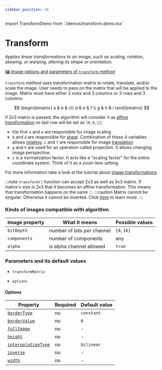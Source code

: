 ```yaml
---
sidebar_position: 40
---
```


import TransformDemo from './demos/transform.demo.tsx'

# Transform

_Applies linear transformations to an image, such as scaling, rotation, skewing, or warping, altering its shape or orientation._

[🖼️ Image options and parameters of `transform` method](https://image-js.github.io/image-js-typescript/classes/Image.html#transform 'github.io link')

`transform` method uses transformation matrix to rotate, translate, and/or scale the image.
User needs to pass on the matrix that will be applied to the image. Matrix must have either 2 rows and 3 columns or 3 rows and 3 columns:

$$
\begin{bmatrix}
a & b & c\\
d & e & f \\
g & h & i
\end{bmatrix}
$$

If 2x3 matrix is passed, the algorithm will consider it as [affine transformation](https://en.wikipedia.org/wiki/Affine_transformation) so last row will be set as `[0,0,1]`;

- the first `a` and `e` are responsible for image scaling
- `b` and `d` are responsible for [shear](https://en.wikipedia.org/wiki/Shear_mapping 'wikipedia link on image shearing'). Combination of these 4 variables allows [rotating](https://en.wikipedia.org/wiki/Rotations_and_reflections_in_two_dimensions 'wikipedia link on rotation'). `c` and `f` are responsible for image [translation](<https://en.wikipedia.org/wiki/Translation_(geometry)#:~:text=In%20Euclidean%20geometry%2C%20a%20translation,origin%20of%20the%20coordinate%20system> 'wikipedia link on translation').
- `g` and `h` are used for an operation called projection. It allows changing image perspective.
- `i` is a normalization factor. It acts like a "scaling factor" for the entire coordinate system. Think of it as a zoom lens setting.

For more information take a look at the tutorial about [image transformations](../../Tutorials/Applying%20transform%20function%20on%20images.md)

:::note
`transform()` function can accept 2x3 as well as 3x3 matrix. If matrix's size is 2x3 that it becomes an affine transformation. This means that transformation happens on the same
:::
:::caution
Matrix cannot be singular. Otherwise it cannot be inverted. Click [here](https://en.wikipedia.org/wiki/Invertible_matrix 'wikipedia link on invertible matrices') to learn more.
:::

<TransformDemo />

### Kinds of images compatible with algorithm

| Image property | What it means              | Possible values |
| -------------- | -------------------------- | --------------- |
| `bitDepth`     | number of bits per channel | `[8,16]`        |
| `components`   | number of components       | any             |
| `alpha`        | is alpha channel allowed   | `true`          |

### Parameters and its default values

- `transformMatrix`

- `options`

#### Options

| Property                                                                                                                 | Required | Default value |
| ------------------------------------------------------------------------------------------------------------------------ | -------- | ------------- |
| [`borderType`](https://image-js.github.io/image-js-typescript/interfaces/TransformOptions.html#borderType)               | no       | `constant`    |
| [`borderValue`](https://image-js.github.io/image-js-typescript/interfaces/TransformOptions.html#borderValue)             | no       | `0`           |
| [`fullImage`](https://image-js.github.io/image-js-typescript/interfaces/TransformOptions.html#fullImage)                 | no       | -             |
| [`height`](https://image-js.github.io/image-js-typescript/interfaces/TransformOptions.html#height)                       | no       | -             |
| [`interpolationType`](https://image-js.github.io/image-js-typescript/interfaces/TransformOptions.html#interpolationType) | no       | `bilinear`    |
| [`inverse`](https://image-js.github.io/image-js-typescript/interfaces/TransformOptions.html#inverse)                     | no       | -             |
| [`width`](https://image-js.github.io/image-js-typescript/interfaces/TransformOptions.html#width)                         | no       | -             |
